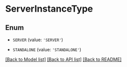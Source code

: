 # ServerInstanceType


## Enum

* `SERVER` (value: `'SERVER'`)

* `STANDALONE` (value: `'STANDALONE'`)

[[Back to Model list]](../README.md#documentation-for-models) [[Back to API list]](../README.md#documentation-for-api-endpoints) [[Back to README]](../README.md)



